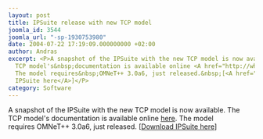 ```yaml
---
layout: post
title: IPSuite release with new TCP model
joomla_id: 3544
joomla_url: "-sp-1930753980"
date: 2004-07-22 17:19:09.000000000 +02:00
author: Andras
excerpt: <P>A snapshot of the IPSuite with the new TCP model is now available.&nbsp;The
  TCP model's&nbsp;documentation is available online <A href="http://whale.hit.bme.hu/misc/NewTCP/">here</A>.
  The model requires&nbsp;OMNeT++ 3.0a6, just released.&nbsp;[<A href="index.php?option=com_docman&task=doc_details&gid=2136">Download
  IPSuite here</A>]</P>
category: Software
---
```

<P>A snapshot of the IPSuite with the new TCP model is now available.&nbsp;The TCP model's&nbsp;documentation is available online <A href="http://whale.hit.bme.hu/misc/NewTCP/">here</A>. The model requires&nbsp;OMNeT++ 3.0a6, just released.&nbsp;[<A href="index.php?option=com_docman&task=doc_details&gid=2136">Download IPSuite here</A>]</P>
